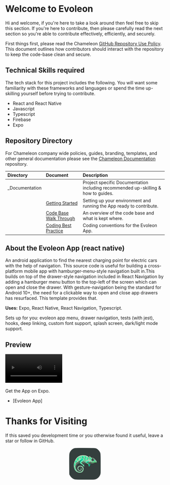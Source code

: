 <!--- Add banner here --->

# Welcome to Evoleon 
Hi and welcome, if you're here to take a look around then feel free to skip this section. If you're here to contribute, then please carefully read the next section so you're able to contribute effectively, efficiently, and securely. 

First things first, please read the Chameleon <a href="https://github.com/Chameleon-company/Chameleon-Documents/blob/61db40ed582b4df86fd817c9560675ef5ec13c07/Chameleon%20Policies%20and%20Guides/GitHub%20Repository%20Use%20Policy.md" target="_blank">GitHub Repository Use Policy</a>. This document outlines how contributors should interact with the repository to keep the code-base clean and secure. 

## Technical Skills required 
The tech stack for this project includes the following. You will want some familiarity with these frameworks and languages or spend the time up-skilling yourself before trying to contribute. 
* React and React Native 
* Javascript 
* Typescript 
* Firebase 
* Expo 

## Repository Directory 
For Chameleon company wide policies, guides, branding, templates, and other general documentation please see the <a href="https://github.com/Chameleon-company/Chameleon-Documents" target="_blank">Chameleon Documentation</a> repository. 

| Directory | Document | Description|
|:---   |:---   |:---   |
| _Documentation |    | Project specific Documentation including recommended up-skilling & how to guides. |
|   | <a href="https://github.com/Chameleon-company/Evoleon/blob/a88ac60bce23eb7ea00951d8885dd72f0df1dfa9/_Documentation/Getting%20Started.md" target="_blank">Getting Started</a> | Setting up your environment and running the App ready to contribute. |
|   | <a href="https://github.com/Chameleon-company/Evoleon/blob/a88ac60bce23eb7ea00951d8885dd72f0df1dfa9/_Documentation/Code%20Base%20Walk%20Through.md" target="_blank">Code Base Walk Through</a> | An overview of the code base and what is kept where. |
|   | <a href="https://github.com/Chameleon-company/Evoleon/blob/a88ac60bce23eb7ea00951d8885dd72f0df1dfa9/_Documentation/Coding%20Best%20Practice.md" target="_blank">Coding Best Practice</a> | Coding conventions for the Evoleon App. |
  


## About the Evoleon App (react native)
<!-- Describe your project in brief -->
An android application to find the nearest charging point for electric cars with the help of navigation. This source code is useful for building a cross-platform mobile app with hamburger-menu-style navigation built in.This builds on top of the drawer-style navigation included in React Navigation by adding a hamburger menu button to the top-left of the screen which can open and close the drawer.
With gesture-navigation being the standard for Android 10+, the need for a clickable way to open and close app drawers has resurfaced.
This template provides that.

**Uses:** Expo, React Native, React Navigation, Typescript. 

Sets up for you: evoleon app menu, drawer navigation, tests (with jest), hooks, deep linking, custom font support, splash screen, dark/light mode support.

## Preview

<!-- Add a demo for your project -->
<!-- ![Demo GIF](https://user-images.githubusercontent.com/103167070/192455518-93640be9-7136-4de2-8cb1-47cd96a8e8d7.mp4) -->
<video src='https://user-images.githubusercontent.com/103167070/192455518-93640be9-7136-4de2-8cb1-47cd96a8e8d7.mp4' width=180 />)

Get the App on Expo.
- [Evoleon App]

 # Thanks for Visiting
If this saved you development time or you otherwise found it useful, leave a star or follow in GitHub.


<p align="center">
<img src="screens/EvoleonFinal.png" text-align="center" width="100" height="100" >
</p>





